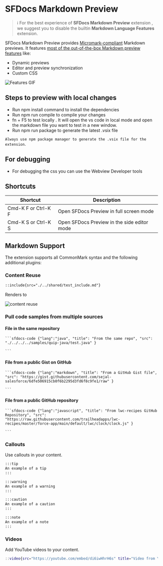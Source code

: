 # SFDocs Markdown Preview

> ℹ️ For the best experience of **SFDocs Markdown Preview** extension , we suggest you to disable the builtin **Markdown Language Features** extension.

SFDocs Markdown Preview provides [Micromark-compliant](https://github.com/micromark/micromark) Markdown previews. It features [most of the out-of-the-box Markdown preview features](https://code.visualstudio.com/docs/languages/markdown) like:

- Dynamic previews
- Editor and preview synchronization
- Custom CSS

![Features GIF](https://github.com/forcedotcom/sfdocs-vscode/blob/master/vscode-preview/media/images/preview.gif?raw=true)

<!-- ## Prerequisites

Before you use the plugin, disable the default markdown-language-feature extension of VS Code by following these steps:
![Manual Install](https://github.com/forcedotcom/sfdocs-vscode/blob/master/vscode-preview/media/images/disable_default_preview.png?raw=true)

1. Click on the **Extension** icon in the Activity Bar on the side of VS Code or use the **View: Extensions** command (⇧⌘X).
2. In the extension filter, type and select **@builtin**.
3. Scroll down and select **Markdown Language Features**
4. Click the **Disable** button.
5. Click the **Reload Required** button to reload VS Code. -->

## Steps to preview with local changes

- Run npm install command to install the dependencies
- Run npm run compile to compile your changes
- fn + F5 to test locally . It will open the vs code in local mode and open the markdown file you want to test in a new window.
- Run npm run package to generate the latest .vsix file
 
`Always use npm package manager to generate the .vsix file for the extension`. 

## For debugging 

- For debugging the css you can use the Webview Developer tools 

## Shortcuts

| Shortcut              | Description                                       |
| ----------------------- | --------------------------------------------------- |
| Cmd-K F or Ctrl-K F | Open SFDocs Preview in full screen mode     |
| Cmd-K S or Ctrl-K S | Open SFDocs Preview in the side editor mode |


## Markdown Support

The extension supports all CommonMark syntax and the following additional plugins:

### Content Reuse

```md
::include{src="./../shared/test_include.md"}
```

Renders to

![content reuse](https://github.com/forcedotcom/sfdocs-vscode/blob/master/vscode-preview/media/content-reuse.png?raw=true)

### Pull code samples from multiple sources

#### File in the same repository

````mdx
```sfdocs-code {"lang":"java", "title": "From the same repo", "src": "./../../../samples/quip-java/test.java" }

```
````
#### File from a public Gist on GitHub

````mdx
```sfdocs-code {"lang":"markdown", "title": "From a GitHub Gist file", "src": "https://gist.githubusercontent.com/sejal-salesforce/6dfe506915cb0f6b2295d3fd6f8c9fe1/raw" }

```
````

#### File from a public GitHub repository

````mdx
```sfdocs-code {"lang":"javascript", "title": "From lwc-recipes GitHub Repository", "src": "https://raw.githubusercontent.com/trailheadapps/lwc-recipes/master/force-app/main/default/lwc/clock/clock.js" }

```
````

### Callouts

Use callouts in your content.

```md
:::tip
An example of a tip
:::

:::warning
An example of a warning
:::

:::caution
An example of a caution
:::

:::note
An example of a note
:::
```

### Videos

Add YouTube videos to your content.

```m
::video{src="https://youtube.com/embed/di6iwHhrH6s" title="Video from Youtube" type="youtube" }
```

